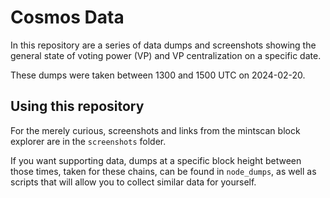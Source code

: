 # Cosmos Data

In this repository are a series of data dumps and screenshots showing the general state of voting power (VP) and VP centralization on a specific date.

These dumps were taken between 1300 and 1500 UTC on 2024-02-20.

## Using this repository

For the merely curious, screenshots and links from the mintscan block explorer are in the `screenshots` folder.

If you want supporting data, dumps at a specific block height between those times, taken for these chains, can be found in `node_dumps`, as well as scripts that will allow you to collect similar data for yourself.
